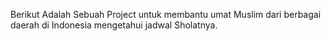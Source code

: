 Berikut Adalah Sebuah Project untuk membantu umat Muslim dari berbagai daerah di Indonesia mengetahui jadwal Sholatnya.
